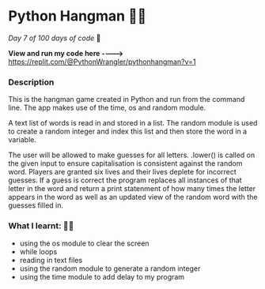 # Python Hangman 👨‍💼

*Day 7 of 100 days of code* 🐍

**View and run my code here ---->** https://replit.com/@PythonWrangler/pythonhangman?v=1

### Description

This is the hangman game created in Python and run from the command line. 
The app makes use of the time, os and random module. 

A text list of words is read in and stored in a list. 
The random module is used to create a random integer and index this list and then 
store the word in a variable. 

The user will be allowed to make guesses for all letters. 
.lower() is called on the given input to ensure capitalisation is consistent against the 
random word. 
Players are granted six lives and their lives deplete for incorrect guesses. 
If a guess is correct the program replaces all instances of that letter in the word
and return a print statenment of how many times the letter appears in the word as well as
an updated view of the random word with the guesses filled in. 

### What I learnt: 🧑‍💻
- using the os module to clear the screen
- while loops
- reading in text files
- using the random module to generate a random integer
- using the time module to add delay to my program  